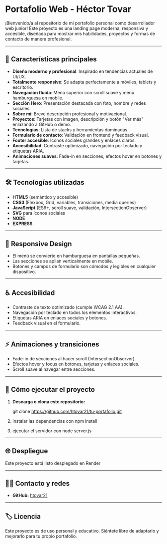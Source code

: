 
# Portafolio Web - Héctor Tovar

¡Bienvenido/a al repositorio de mi portafolio personal como desarrollador web junior! Este proyecto es una landing page moderna, responsiva y accesible, diseñada para mostrar mis habilidades, proyectos y formas de contacto de manera profesional.

---

## 🚀 Características principales

- **Diseño moderno y profesional**: Inspirado en tendencias actuales de UI/UX.
- **Totalmente responsive**: Se adapta perfectamente a móviles, tablets y escritorio.
- **Navegación fluida**: Menú superior con scroll suave y menú hamburguesa en mobile.
- **Sección Hero**: Presentación destacada con foto, nombre y redes sociales.
- **Sobre mí**: Breve descripción profesional y motivacional.
- **Proyectos**: Tarjetas con imagen, descripción y botón "Ver más" enlazando a GitHub o demo.
- **Tecnologías**: Lista de stacks y herramientas dominadas.
- **Formulario de contacto**: Validación en frontend y feedback visual.
- **Footer accesible**: Íconos sociales grandes y enlaces claros.
- **Accesibilidad**: Contraste optimizado, navegación por teclado y etiquetas ARIA.
- **Animaciones suaves**: Fade-in en secciones, efectos hover en botones y tarjetas.

---

## 🛠️ Tecnologías utilizadas

- **HTML5** (semántico y accesible)
- **CSS3** (Flexbox, Grid, variables, transiciones, media queries)
- **JavaScript** (ES6+, scroll suave, validación, IntersectionObserver)
- **SVG** para íconos sociales
- **NODE** 
- **EXPRESS** 

---


## 📱 Responsive Design

- El menú se convierte en hamburguesa en pantallas pequeñas.
- Las secciones se apilan verticalmente en mobile.
- Botones y campos de formulario son cómodos y legibles en cualquier dispositivo.

---

## ♿ Accesibilidad

- Contraste de texto optimizado (cumple WCAG 2.1 AA).
- Navegación por teclado en todos los elementos interactivos.
- Etiquetas ARIA en enlaces sociales y botones.
- Feedback visual en el formulario.

---

## ⚡ Animaciones y transiciones

- Fade-in de secciones al hacer scroll (IntersectionObserver).
- Efectos hover y focus en botones, tarjetas y enlaces sociales.
- Scroll suave al navegar entre secciones.

---

## 📝 Cómo ejecutar el proyecto

1. **Descarga o clona este repositorio:**
   
   git clone https://github.com/htovar21/tu-portafolio.git
   
2. instalar las dependencias con npm install
3. ejecutar el servidor con node server.js

---

## 🌐 Despliegue

Este proyecto está listo desplegado en Render 


---

## 🙋‍♂️ Contacto y redes

- **GitHub:** [htovar21](https://github.com/htovar21)
---

## 🏷️ Licencia

Este proyecto es de uso personal y educativo. Siéntete libre de adaptarlo y mejorarlo para tu propio portafolio. 